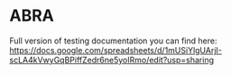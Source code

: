 # ABRA
Full version of testing documentation you can find here: https://docs.google.com/spreadsheets/d/1mUSiYlgUArjI-scLA4kVwyGqBPiffZedr6ne5yoIRmo/edit?usp=sharing
